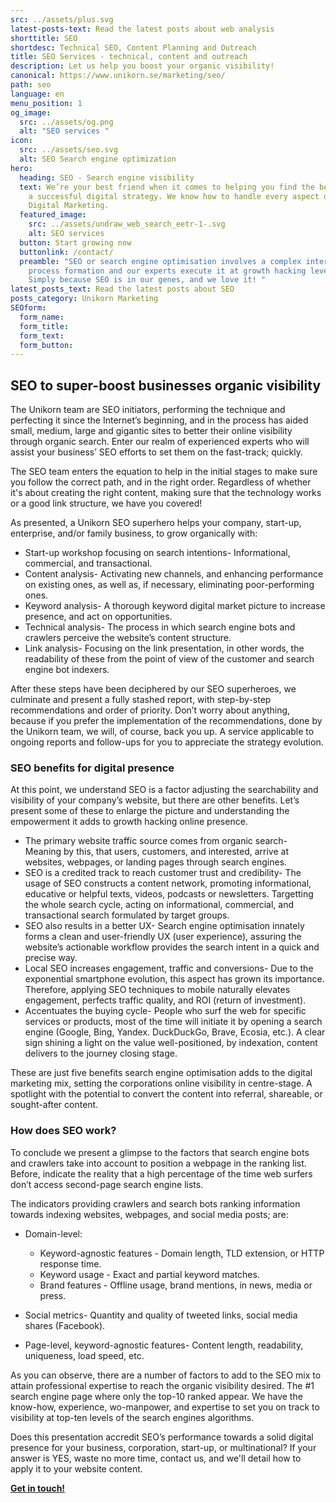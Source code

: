 ```yaml
---
src: ../assets/plus.svg
latest-posts-text: Read the latest posts about web analysis
shorttitle: SEO
shortdesc: Technical SEO, Content Planning and Outreach
title: SEO Services - technical, content and outreach
description: Let us help you boost your organic visibility!
canonical: https://www.unikorn.se/marketing/seo/
path: seo
language: en
menu_position: 1
og_image:
  src: ../assets/og.png
  alt: "SEO services "
icon:
  src: ../assets/seo.svg
  alt: SEO Search engine optimization
hero:
  heading: SEO - Search engine visibility
  text: We’re your best friend when it comes to helping you find the best path to
    a successful digital strategy. We know how to handle every aspect of your
    Digital Marketing.
  featured_image:
    src: ../assets/undraw_web_search_eetr-1-.svg
    alt: SEO services
  button: Start growing now
  buttonlink: /contact/
  preamble: "SEO or search engine optimisation involves a complex intertwined
    process formation and our experts execute it at growth hacking levels.
    Simply because SEO is in our genes, and we love it! "
latest_posts_text: Read the latest posts about SEO
posts_category: Unikorn Marketing
SEOform: 
  form_name:
  form_title: 
  form_text: 
  form_button: 
---
```

## SEO to super-boost businesses organic visibility

The Unikorn team are SEO initiators, performing the technique and perfecting it since the Internet’s beginning, and in the process has aided small, medium, large and gigantic sites to better their online visibility through organic search. Enter our realm of experienced experts who will assist your business’ SEO efforts to set them on the fast-track; quickly.

The SEO team enters the equation to help in the initial stages to make sure you follow the correct path, and in the right order. Regardless of whether it's about creating the right content, making sure that the technology works or a good link structure, we have you covered!

As presented, a Unikorn SEO superhero helps your company, start-up, enterprise, and/or family business, to grow organically with:

* Start-up workshop focusing on search intentions- Informational, commercial, and transactional.
* Content analysis- Activating new channels, and enhancing performance on existing ones, as well as, if necessary, eliminating poor-performing ones.
* Keyword analysis- A thorough keyword digital market picture to increase presence, and act on opportunities.
* Technical analysis- The process in which search engine bots and crawlers perceive the website’s content structure.
* Link analysis- Focusing on the link presentation, in other words, the readability of these from the point of view of the customer and search engine bot indexers.

After these steps have been deciphered by our SEO superheroes, we culminate and present a fully stashed report, with step-by-step recommendations and order of priority. Don’t worry about anything, because if you prefer the implementation of the recommendations, done by the Unikorn team, we will, of course, back you up. A service applicable to ongoing reports and follow-ups for you to appreciate the strategy evolution.

### SEO benefits for digital presence

At this point, we understand SEO is a factor adjusting the searchability and visibility of your company’s website, but there are other benefits. Let’s present some of these to enlarge the picture and understanding the empowerment it adds to growth hacking online presence.

* The primary website traffic source comes from organic search- Meaning by this, that users, customers, and interested, arrive at websites, webpages, or landing pages through search engines.
* SEO is a credited track to reach customer trust and credibility- The usage of SEO constructs a content network, promoting informational, educative or helpful texts, videos, podcasts or newsletters. Targetting the whole search cycle, acting on informational, commercial, and transactional search formulated by target groups.
* SEO also results in a better UX- Search engine optimisation innately forms a clean and user-friendly UX (user experience), assuring the website’s actionable workflow provides the search intent in a quick and precise way.
* Local SEO increases engagement, traffic and conversions- Due to the exponential smartphone evolution, this aspect has grown its importance. Therefore, applying SEO techniques to mobile naturally elevates engagement, perfects traffic quality, and ROI (return of investment).
* Accentuates the buying cycle- People who surf the web for specific services or products, most of the time will initiate it by opening a search engine (Google, Bing, Yandex. DuckDuckGo, Brave, Ecosia, etc.). A clear sign shining a light on the value well-positioned, by indexation, content delivers to the journey closing stage.

These are just five benefits search engine optimisation adds to the digital marketing mix, setting the corporations online visibility in centre-stage. A spotlight with the potential to convert the content into referral, shareable, or sought-after content.

### How does SEO work?

To conclude we present a glimpse to the factors that search engine bots and crawlers take into account to position a webpage in the ranking list. Before, indicate the reality that a high percentage of the time web surfers don’t access second-page search engine lists.

The indicators providing crawlers and search bots ranking information towards indexing websites, webpages, and social media posts; are:

* Domain-level:

  * Keyword-agnostic features - Domain length, TLD extension, or HTTP response time.
  * Keyword usage - Exact and partial keyword matches.
  * Brand features - Offline usage, brand mentions, in news, media or press.
* Social metrics- Quantity and quality of tweeted links, social media shares (Facebook).
* Page-level, keyword-agnostic features- Content length, readability, uniqueness, load speed, etc.

As you can observe, there are a number of factors to add to the SEO mix to attain professional expertise to reach the organic visibility desired. The #1 search engine page where only the top-10 ranked appear. We have the know-how, experience, wo-manpower, and expertise to set you on track to visibility at top-ten levels of the search engines algorithms.

Does this presentation accredit SEO’s performance towards a solid digital presence for your business, corporation, start-up, or multinational? If your answer is YES, waste no more time, contact us, and we'll detail how to apply it to your website content.

**[Get in touch!](/contact/)**